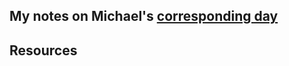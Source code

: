 ## My notes on Michael's [corresponding day](https://www.90daysofdevops.com/2022/day65/)


## Resources

